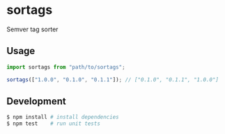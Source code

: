 # sortags

Semver tag sorter

## Usage

```js
import sortags from "path/to/sortags";

sortags(["1.0.0", "0.1.0", "0.1.1"]); // ["0.1.0", "0.1.1", "1.0.0"]
```

## Development

```sh
$ npm install # install dependencies
$ npm test    # run unit tests
```
